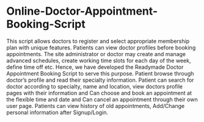 # Online-Doctor-Appointment-Booking-Script
This script allows doctors to register and select appropriate membership plan with unique features. Patients can view doctor profiles before booking appointments. The site administrator or doctor may create and manage advanced schedules, create working time slots for each day of the week, define time off etc. Hence, we have developed the Readymade Doctor Appointment Booking Script to serve this purpose. Patient browse through doctor’s profile and read their specialty information. Patient can search for doctor according to specialty, name and location, view doctors profile pages with their information and Can choose and book an appointment at the flexible time and date and Can cancel an appointment through their own user page. Patients can view history of old appointments, Add/Change personal information after Signup/Login.
